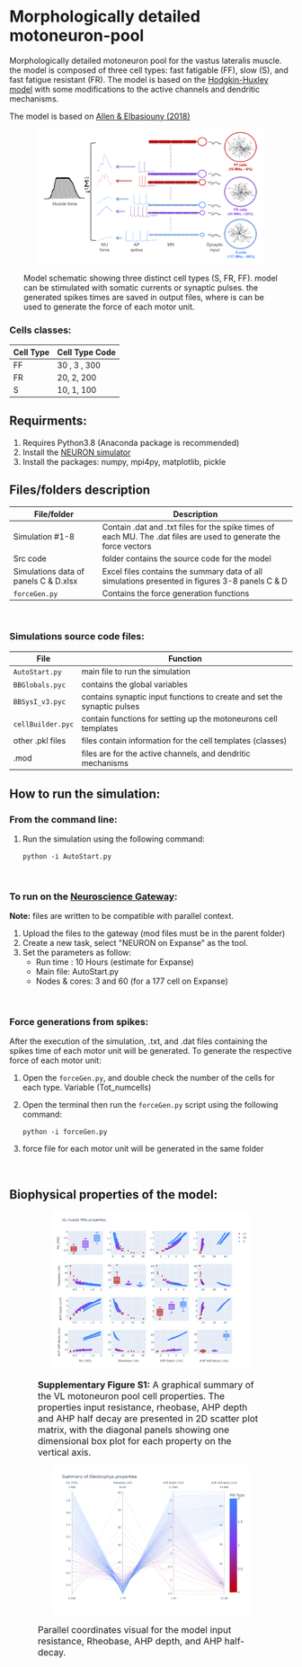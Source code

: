 # Morphologically detailed motoneuron-pool
Morphologically detailed motoneuron pool for the vastus lateralis muscle. the model is composed of three cell types: fast fatigable (FF), slow (S), and fast fatigue resistant (FR). The model is based on the [Hodgkin-Huxley model](https://en.wikipedia.org/wiki/Hodgkin%E2%80%93Huxley_model) with some modifications to the active channels and dendritic mechanisms.

The model is based on [Allen & Elbasiouny (2018)](https://iopscience.iop.org/article/10.1088/1741-2552/aa9db5)

<span style="display: block; margin-left: auto; margin-right: auto; width: 80%;">![Model structure](imgs/Model.png "Model structure")</span>  

<span style="font-size: 14px; display: block; margin-left: auto; margin-right: auto; width: 90%;">Model schematic showing three distinct cell types (S, FR, FF). model can be stimulated with somatic currents or synaptic pulses. the generated spikes times are saved in output files, where is can be used to generate the force of each motor unit.</span>  

### Cells classes:
| Cell Type | Cell Type Code |
| --- | --- |
| FF | 30 , 3 , 300|
| FR | 20, 2, 200 |
| S | 10, 1, 100 |




## Requirments:
1. Requires Python3.8 (Anaconda package is recommended)
2. Install the [NEURON simulator](https://neuron.yale.edu/neuron/what_is_neuron)
3. Install the packages: numpy, mpi4py, matplotlib, pickle

## Files/folders description
| File/folder | Description |
| --- | --- |
| Simulation #1-8 | Contain .dat and .txt files for the spike times of each MU. The .dat files are used to generate the force vectors |
| Src code | folder contains the source code for the model |
| Simulations data of panels C & D.xlsx | Excel files contains the summary data of all simulations presented in figures 3-8 panels C & D |
| `forceGen.py` | Contains the force generation functions |

<br>

### Simulations source code files:
| File | Function |
| --- | --- |
| `AutoStart.py` | main file to run the simulation |
| `BBGlobals.pyc` | contains the global variables |
| `BBSysI_v3.pyc` | contains synaptic input functions to create and set the synaptic pulses |
| `cellBuilder.pyc` | contain functions for setting up the motoneurons cell templates |
| other .pkl files | files contain information for the cell templates (classes) |
| .mod | files are for the active channels, and dendritic mechanisms|


## How to run the simulation:
### From the command line:
1. Run the simulation using the following command:
          
     ```shell
     python -i AutoStart.py
     ```

<br>

### To run on the [Neuroscience Gateway](https://www.nsgportal.org/):
**Note:** files are written to be compatible with parallel context.
1. Upload the files to the gateway (mod files must be in the parent folder)
2. Create a new task, select "NEURON on Expanse" as the tool.
3. Set the parameters as follow:
     - Run time : 10 Hours (estimate for Expanse)
     - Main file: AutoStart.py
     - Nodes & cores: 3 and 60 (for a 177 cell on Expanse)

<br>

### Force generations from spikes:
After the execution of the simulation, .txt, and  .dat files containing the spikes time of each motor unit will be generated. To generate the respective force of each motor unit:
1. Open the `forceGen.py`, and double check the number of the cells for each type. Variable (Tot_numcells) 
2. Open the terminal then run the `forceGen.py` script using the following command:
          
      ```shell
      python -i forceGen.py
      ```
3. force file for each motor unit will be generated in the same folder
<br>







## Biophysical properties of the model:
<span style="display: block; margin-left: auto; margin-right: auto; width: 70%;">![Scatter matrix for the model input resistance, Rheobase, AHP depth, and AHP half-decay](imgs/Model-properties-scatter-matrix-Rin.png "Summary Scatter matrix")</span>  

<span style="font-size: 16px; display: block; margin-left: auto; margin-right: auto; width: 80%;">**Supplementary Figure S1:** A graphical summary of the VL motoneuron pool cell properties. The properties input resistance, rheobase, AHP depth and AHP half decay are presented in 2D scatter plot matrix, with the diagonal panels showing one dimensional box plot for each property on the vertical axis.</span>  


<span style="display: block; margin-left: auto; margin-right: auto; width: 70%;">![Summary of the model properties in parallel coordinates](imgs/Model-properties-Rin-PC.png "Summary Scatter matrix")</span> 

<span style="font-size: 16px; display: block; margin-left: auto; margin-right: auto; width: 80%;">Parallel coordinates visual for the model input resistance, Rheobase, AHP depth, and AHP half-decay.</span> 


<!-- ## Published article
* [JNP Article](https://journals.physiology.org/doi/full/10.1152/jn.00543.2020)

[![DOI](https://zenodo.org/badge/293670752.svg)](https://zenodo.org/badge/latestdoi/293670752) -->
